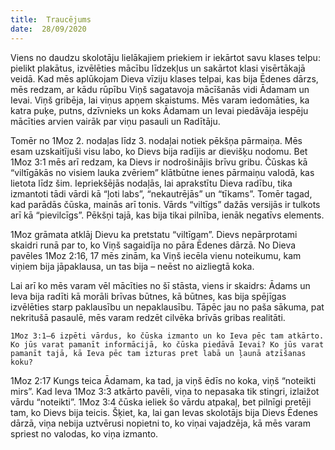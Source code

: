 ```yaml
---
title:  Traucējums
date:  28/09/2020
---
```


Viens no daudzu skolotāju lielākajiem priekiem ir iekārtot savu klases telpu: pielikt plakātus, izvēlēties mācību līdzekļus un sakārtot klasi visērtākajā veidā. Kad mēs aplūkojam Dieva vīziju klases telpai, kas bija Ēdenes dārzs, mēs redzam, ar kādu rūpību Viņš sagatavoja mācīšanās vidi Ādamam un Ievai. Viņš gribēja, lai viņus apņem skaistums. Mēs varam iedomāties, ka katra puķe, putns, dzīvnieks un koks Ādamam un Ievai piedāvāja iespēju mācīties arvien vairāk par viņu pasauli un Radītāju.

Tomēr no 1Moz 2. nodaļas līdz 3. nodaļai notiek pēkšņa pārmaiņa. Mēs esam uzskaitījuši visu labo, ko Dievs bija radījis ar dievišķu nodomu. Bet 1Moz 3:1 mēs arī redzam, ka Dievs ir nodrošinājis brīvu gribu. Čūskas kā “viltīgākās no visiem lauka zvēriem” klātbūtne ienes pārmaiņu valodā, kas lietota līdz šim. Iepriekšējās nodaļās, lai aprakstītu Dieva radību, tika izmantoti tādi vārdi kā “ļoti labs”, “nekautrējās” un “tīkams”. Tomēr tagad, kad parādās čūska, mainās arī tonis. Vārds “viltīgs” dažās versijās ir tulkots arī kā “pievilcīgs”. Pēkšņi tajā, kas bija tikai pilnība, ienāk negatīvs elements.

1Moz grāmata atklāj Dievu ka pretstatu “viltīgam”. Dievs nepārprotami skaidri runā par to, ko Viņš sagaidīja no pāra Ēdenes dārzā. No Dieva pavēles 1Moz 2:16, 17 mēs zinām, ka Viņš iecēla vienu noteikumu, kam viņiem bija jāpaklausa, un tas bija – neēst no aizliegtā koka.

Lai arī ko mēs varam vēl mācīties no šī stāsta, viens ir skaidrs: Ādams un Ieva bija radīti kā morāli brīvas būtnes, kā būtnes, kas bija spējīgas izvēlēties starp paklausību un nepaklausību. Tāpēc jau no paša sākuma, pat nekritušā pasaulē, mēs varam redzēt cilvēka brīvās gribas realitāti.

`1Moz 3:1–6 izpēti vārdus, ko čūska izmanto un ko Ieva pēc tam atkārto. Ko jūs varat pamanīt informācijā, ko čūska piedāvā Ievai? Ko jūs varat pamanīt tajā, kā Ieva pēc tam izturas pret labā un ļaunā atzīšanas koku?`

1Moz 2:17 Kungs teica Ādamam, ka tad, ja viņš ēdīs no koka, viņš “noteikti mirs”. Kad Ieva 1Moz 3:3 atkārto pavēli, viņa to nepasaka tik stingri, izlaižot vārdu “noteikti”. 1Moz 3:4 čūska ieliek šo vārdu atpakaļ, bet pilnīgi pretēji tam, ko Dievs bija teicis. Šķiet, ka, lai gan Ievas skolotājs bija Dievs Ēdenes dārzā, viņa nebija uztvērusi nopietni to, ko viņai vajadzēja, kā mēs varam spriest no valodas, ko viņa izmanto.